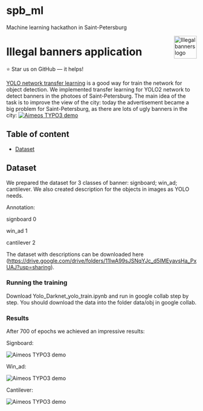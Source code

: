 # spb_ml
Machine learning hackathon in Saint-Petersburg



<a href="https://aimeos.org/">
    <img src="https://pp.userapi.com/c849532/v849532619/138e0e/cVoHpGhlf0M.jpg" alt="Illegal banners logo" title="Illegal banners" align="right" height="60" />
</a>

Illegal banners application
======================

:star: Star us on GitHub — it helps!

[YOLO network transfer learning](https://timebutt.github.io/static/how-to-train-yolov2-to-detect-custom-objects/) is a good way for train the network for object detection. We implemented transfer learning for YOLO2 network to detect banners in the photoes of Saint-Petersburg. 
The main idea of the task is to improve the view of the city: today the advertisement became a big problem for Saint-Petersburg, as there are lots of ugly banners in the city: 
[![Aimeos TYPO3 demo](https://pp.userapi.com/c849532/v849532619/138e1e/nNZ_8ekxNzI.jpg)](https://vk.com/@mytndvor-borba-s-reklamoj)

## Table of content

- [Dataset](#dataset)


## Dataset

We prepared the dataset for 3 classes of banner: signboard; win_ad; cantilever. We also created description for the objects in images as YOLO needs.


Annotation: 

signboard 0

win_ad 1

cantilever 2


The dataset with descriptions can be downloaded here (https://drive.google.com/drive/folders/11lwA99sJSNqYJc_d5IMEyavsHa_PxUAJ?usp=sharing).


### Running the training

Download Yolo_Darknet_yolo_train.ipynb and run in google collab step by step. You should download the data into the folder data/obj in google collab. 

### Results

After 700 of epochs we achieved an impressive results: 

Signboard:

![Aimeos TYPO3 demo](https://pp.userapi.com/c845017/v845017184/1a92c6/opw9VKKtz88.jpg)

Win_ad:

![Aimeos TYPO3 demo](https://pp.userapi.com/c845017/v845017184/1a92d0/zjBGOzGwVvY.jpg)

Cantilever:

![Aimeos TYPO3 demo](https://pp.userapi.com/c845017/v845017184/1a92da/RcqIrQAfQWs.jpg)

